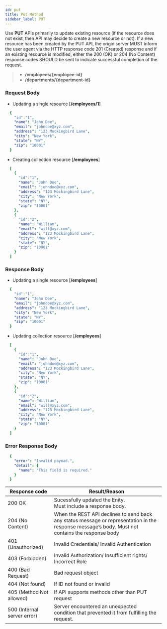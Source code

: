 ```yaml
---
id: put
title: Put Method
sidebar_label: PUT
---
```


Use **PUT** APIs primarily to update existing resource (if the resource does not exist, then API may decide to create a new resource or not). If a new resource has been created by the PUT API, the origin server MUST inform the user agent via the HTTP response code 201 (Created) response and if an existing resource is modified, either the 200 (OK) or 204 (No Content) response codes SHOULD be sent to indicate successful completion of the request.

> * **/employees/{employee-id}**
> * **/departments/{department-id}**

### Request Body

* Updating a single resource [**/employees/1**]

```yaml
  {
    "id":"1",
    "name": "John Doe",
    "email": "johndoe@xyz.com",
    "address": "123 Mockingbird Lane",
    "city": "New York",
    "state": "NY",
    "zip": "10001"
  }
 ```

* Creating collection resource [**/employees**]

```yaml
  [
    {
      "id":"1",
      "name": "John Doe",
      "email": "johndoe@xyz.com",
      "address": "123 Mockingbird Lane",
      "city": "New York",
      "state": "NY",
      "zip": "10001"
    },
    {
      "id":"2",
      "name": "William",
      "email": "will@xyz.com",
      "address": "123 Mockingbird Lane",
      "city": "New York",
      "state": "NY",
      "zip": "10001"
    }
  ]
```

### Response Body

* Updating a single resource [**/employees**]

```yaml
  {
    "id":"1",
    "name": "John Doe",
    "email": "johndoe@xyz.com",
    "address": "123 Mockingbird Lane",
    "city": "New York",
    "state": "NY",
    "zip": "10001"
  }
 ```

* Updating collection resource [**/employees**]

```yaml
  [
    {
      "id":"1",
      "name": "John Doe",
      "email": "johndoe@xyz.com",
      "address": "123 Mockingbird Lane",
      "city": "New York",
      "state": "NY",
      "zip": "10001"
    },
    {
      "id":"2",
      "name": "William",
      "email": "will@xyz.com",
      "address": "123 Mockingbird Lane",
      "city": "New York",
      "state": "NY",
      "zip": "10001"
    }
  ]
```

### Error Response Body

```yaml
  {
    "error": "Invalid payoad.",
    "detail": {
      "name": "This field is required."
    }
  }

```

|  Response code            |  Result/Reason |
|---------------------------|------------------------------|
|200 OK                     | Sucessfully updated the Enity. <br/> Must include a response body. |
|204 (No Content)           | When the REST API declines to send back any status message or representation in the response message’s body. Must not contains the response body|
|401 (Unauthorized)         | Invalid Credentials/ Invalid Authentication |
|403 (Forbidden)            | Invalid Authorization/ Insufficient rights/ Incorrect Role |
|400 (Bad Request)          | Bad request object | validation error |
|404 (Not found)            |  If ID not found or invalid|
|405 (Method Not allowed)   | If API supports methods other than PUT request |
|500 (Internal server error)| Server encountered an unexpected condition that prevented it from fulfilling the request.|
